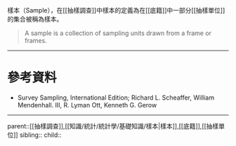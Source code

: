 樣本（Sample），在[[抽樣調查]]中樣本的定義為在[[底籍]]中一部分[[抽樣單位]]的集合被稱為樣本。
>A sample is a collection of sampling units drawn from a frame or frames.
- - -
# 參考資料
- Survey Sampling, International Edition; Richard L. Scheaffer, William Mendenhall. III, R. Lyman Ott, Kenneth G. Gerow
- - -
parent::[[抽樣調查]],[[知識/統計/統計學/基礎知識/樣本|樣本]],[[底籍]],[[抽樣單位]]
sibling::
child::
